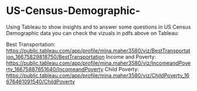 # US-Census-Demographic-
Using Tableau to show insights and to answer some questions in US Census Demographic data
you can check the vizuals in pdfs above on Tableau:

Best Transportation: https://public.tableau.com/app/profile/mina.maher3580/viz/BestTransportation_16675829818750/BestTransportation
Income and Poverty: https://public.tableau.com/app/profile/mina.maher3580/viz/IncomeandPoverty_16675887851640/IncomeandPoverty
Child Poverty: https://public.tableau.com/app/profile/mina.maher3580/viz/ChildPoverty_16676461091540/ChildPoverty
